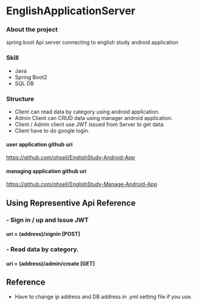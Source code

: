 # EnglishApplicationServer         
            
               
### About the project  
spring boot  Api server connecting to english study android application   
### Skill   
- Java
- Spring Boot2
- SQL DB   
### Structure   
- Client can read data by category using android application.
- Admin Client can CRUD data using manager android application.
- Client / Admin client use JWT issued from Server to get data.
- Client have to do google login.   
#### user application github uri   
https://github.com/ohseil/EnglishStudy-Android-App   
#### managing application github uri   
https://github.com/ohseil/EnglishStudy-Manage-Android-App   


## Using Representive Api Reference   

### - Sign in / up and Issue JWT   
#### uri = (address)/signin  [POST]   

### - Read data by category.   
#### uri = (address)/admin/create  [GET]   


## Reference   
- Have to change ip address and DB address in .yml setting file if you use.
